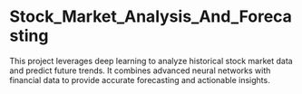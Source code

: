 # Stock_Market_Analysis_And_Forecasting
This project leverages deep learning to analyze historical stock market data and predict future trends. It combines advanced neural networks with financial data to provide accurate forecasting and actionable insights.
